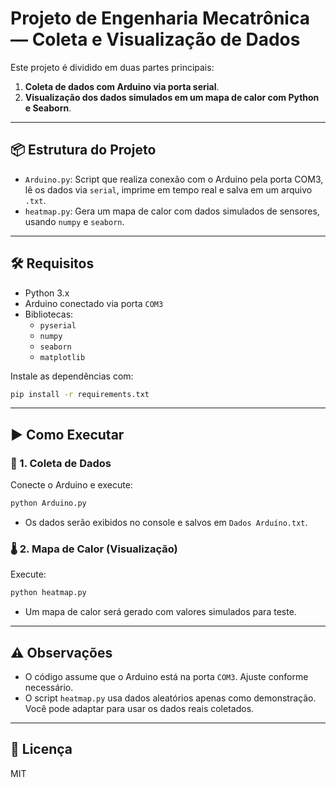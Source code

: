 # Projeto de Engenharia Mecatrônica — Coleta e Visualização de Dados

Este projeto é dividido em duas partes principais:
1. **Coleta de dados com Arduino via porta serial**.
2. **Visualização dos dados simulados em um mapa de calor com Python e Seaborn**.

---

## 📦 Estrutura do Projeto

- `Arduino.py`: Script que realiza conexão com o Arduino pela porta COM3, lê os dados via `serial`, imprime em tempo real e salva em um arquivo `.txt`.
- `heatmap.py`: Gera um mapa de calor com dados simulados de sensores, usando `numpy` e `seaborn`.

---

## 🛠 Requisitos

- Python 3.x
- Arduino conectado via porta `COM3`
- Bibliotecas:
  - `pyserial`
  - `numpy`
  - `seaborn`
  - `matplotlib`

Instale as dependências com:

```bash
pip install -r requirements.txt
```

---

## ▶️ Como Executar

### 🔌 1. Coleta de Dados

Conecte o Arduino e execute:

```bash
python Arduino.py
```

- Os dados serão exibidos no console e salvos em `Dados Arduíno.txt`.

### 🌡 2. Mapa de Calor (Visualização)

Execute:

```bash
python heatmap.py
```

- Um mapa de calor será gerado com valores simulados para teste.

---

## ⚠️ Observações

- O código assume que o Arduino está na porta `COM3`. Ajuste conforme necessário.
- O script `heatmap.py` usa dados aleatórios apenas como demonstração. Você pode adaptar para usar os dados reais coletados.

---

## 📄 Licença

MIT
